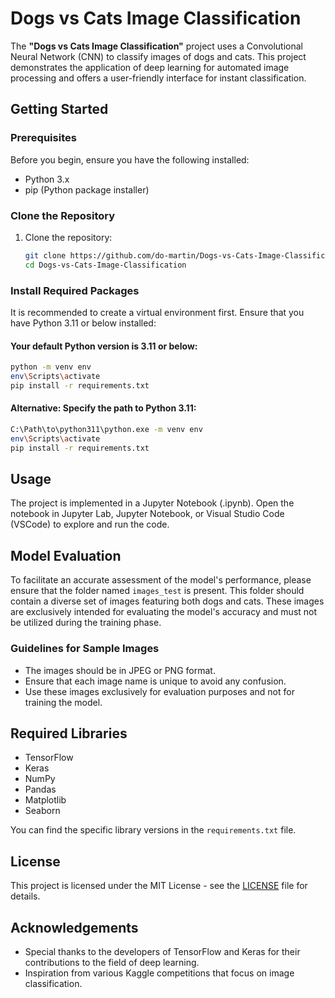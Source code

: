 # Dogs vs Cats Image Classification

The **"Dogs vs Cats Image Classification"** project uses a Convolutional Neural Network (CNN) to classify images of dogs and cats. This project demonstrates the application of deep learning for automated image processing and offers a user-friendly interface for instant classification.

## Getting Started

### Prerequisites

Before you begin, ensure you have the following installed:

- Python 3.x
- pip (Python package installer)

### Clone the Repository

1. Clone the repository:
   ```bash
   git clone https://github.com/do-martin/Dogs-vs-Cats-Image-Classification.git
   cd Dogs-vs-Cats-Image-Classification

### Install Required Packages

It is recommended to create a virtual environment first. Ensure that you have Python 3.11 or below installed:

#### Your default Python version is 3.11 or below: 

```bash
python -m venv env
env\Scripts\activate
pip install -r requirements.txt
```

#### Alternative: Specify the path to Python 3.11:

```bash
C:\Path\to\python311\python.exe -m venv env
env\Scripts\activate
pip install -r requirements.txt
```

## Usage

The project is implemented in a Jupyter Notebook (.ipynb). Open the notebook in Jupyter Lab, Jupyter Notebook, or Visual Studio Code (VSCode) to explore and run the code.

## Model Evaluation

To facilitate an accurate assessment of the model's performance, please ensure that the folder named `images_test` is present. This folder should contain a diverse set of images featuring both dogs and cats. These images are exclusively intended for evaluating the model's accuracy and must not be utilized during the training phase.

### Guidelines for Sample Images

- The images should be in JPEG or PNG format.
- Ensure that each image name is unique to avoid any confusion.
- Use these images exclusively for evaluation purposes and not for training the model.

## Required Libraries

- TensorFlow
- Keras
- NumPy
- Pandas
- Matplotlib
- Seaborn

You can find the specific library versions in the `requirements.txt` file.

## License

This project is licensed under the MIT License - see the [LICENSE](LICENSE) file for details.

## Acknowledgements

- Special thanks to the developers of TensorFlow and Keras for their contributions to the field of deep learning.
- Inspiration from various Kaggle competitions that focus on image classification.